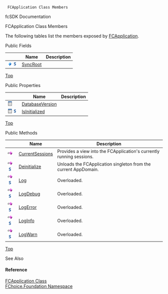 ﻿     FCApplication Class Members                                                   

fcSDK Documentation

FCApplication Class Members

The following tables list the members exposed by [FCApplication](fcSDK~FChoice.Foundation.FCApplication.md).

Public Fields

|   | Name | Description |
| --- | --- | --- |
| ![Public Field](dotnetimages/publicField.png)![static (Shared in Visual Basic)](dotnetimages/static.png) | [SyncRoot](fcSDK~FChoice.Foundation.FCApplication~SyncRoot.md) |   |

[Top](#top)

Public Properties

|   | Name | Description |
| --- | --- | --- |
| ![Public Property](dotnetimages/publicProperty.png) | [DatabaseVersion](fcSDK~FChoice.Foundation.FCApplication~DatabaseVersion.md) |   |
| ![Public Property](dotnetimages/publicProperty.png)![static (Shared in Visual Basic)](dotnetimages/static.png) | [IsInitialized](fcSDK~FChoice.Foundation.FCApplication~IsInitialized.md) |   |

[Top](#top)

Public Methods

|   | Name | Description |
| --- | --- | --- |
| ![Public Method](dotnetimages/publicMethod.png) | [CurrentSessions](fcSDK~FChoice.Foundation.FCApplication~CurrentSessions.md) | Provides a view into the FCApplication's currently running sessions.   |
| ![Public Method](dotnetimages/publicMethod.png)![static (Shared in Visual Basic)](dotnetimages/static.png) | [Deinitialize](fcSDK~FChoice.Foundation.FCApplication~Deinitialize.md) | Unloads the FCApplication singleton from the current AppDomain.   |
| ![Public Method](dotnetimages/publicMethod.png)![static (Shared in Visual Basic)](dotnetimages/static.png) | [Log](fcSDK~FChoice.Foundation.FCApplication~Log.md) | Overloaded.    |
| ![Public Method](dotnetimages/publicMethod.png)![static (Shared in Visual Basic)](dotnetimages/static.png) | [LogDebug](fcSDK~FChoice.Foundation.FCApplication~LogDebug.md) | Overloaded.    |
| ![Public Method](dotnetimages/publicMethod.png)![static (Shared in Visual Basic)](dotnetimages/static.png) | [LogError](fcSDK~FChoice.Foundation.FCApplication~LogError.md) | Overloaded.    |
| ![Public Method](dotnetimages/publicMethod.png)![static (Shared in Visual Basic)](dotnetimages/static.png) | [LogInfo](fcSDK~FChoice.Foundation.FCApplication~LogInfo.md) | Overloaded.    |
| ![Public Method](dotnetimages/publicMethod.png)![static (Shared in Visual Basic)](dotnetimages/static.png) | [LogWarn](fcSDK~FChoice.Foundation.FCApplication~LogWarn.md) | Overloaded.    |

[Top](#top)

See Also

#### Reference

[FCApplication Class](fcSDK~FChoice.Foundation.FCApplication.md)  
[FChoice.Foundation Namespace](fcSDK~FChoice.Foundation_namespace.md)